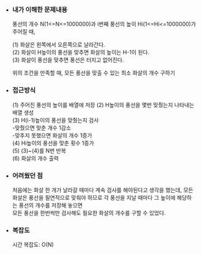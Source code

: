 - ### 내가 이해한 문제내용  
  풍선의 개수 N(1<=N<=1000000)과 i번째 풍선의 높이 Hi(1<=Hi<=1000000)가 주어질 때, 
  
  (1) 화살은 왼쪽에서 오른쪽으로 날라간다.  
  (2) 화살이 H높이의 풍선을 맞추면 화살의 높이는 H-1이 된다.   
  (3) 화살이 풍선을 맞추면 풍선은 터지고 없어진다.  
  
  위의 조건을 만족할 때, 모든 풍선을 맞출 수 있는 최소 화살의 개수 구하기  
  
- ### 접근방식  
  (1) 주어진 풍선의 높이를 배열에 저장
  (2) H높이의 풍선을 몇번 맞췄는지 나타내는 배열 생성  
  (3) H(i-1)높이의 풍선을 맞췄는지 검사  
      -맞췄으면 맞춘 개수 1감소  
      -맞추지 못했으면 화살의 개수 1증가  
  (4) Hi높이의 풍선을 맞춘 횟수 1증가  
  (5) (3)~(4)를 N번 반복  
  (6) 화살의 개수 출력  

- ### 어려웠던 점  
  처음에는 화살 한 개가 날라갈 때마다 계속 검사를 해야된다고 생각을 했는데, 
  모든 화살은 풍선을 필연적으로 맞춰야 하므로 각 풍선을 지날 때마다 그 높이에 해당하는 풍선의 개수를 저장해 놓으면  
  모든 풍선을 한번씩만 검사해도 필요한 화살의 개수를 구할 수 있었다.  
  
- ### 복잡도   
  시간 복잡도: O(N)
